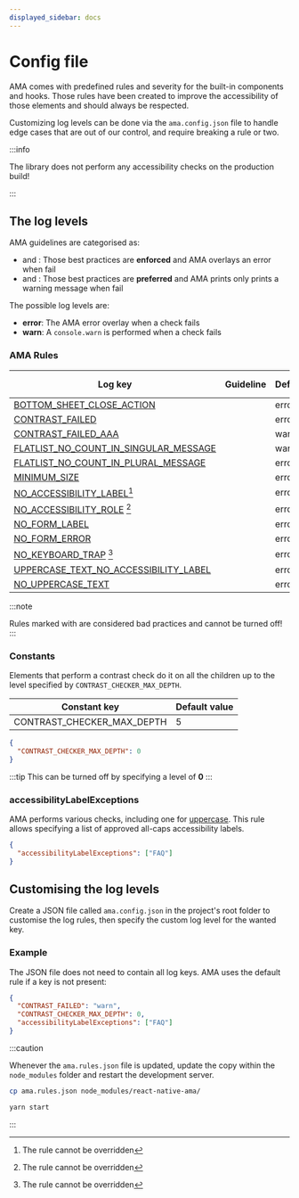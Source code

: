 ```yaml
---
displayed_sidebar: docs
---
```


# Config file

AMA comes with predefined rules and severity for the built-in components and hooks. Those rules have been created to improve the accessibility of those elements and should always be respected.

Customizing log levels can be done via the `ama.config.json` file to handle edge cases that are out of our control, and require breaking a rule or two.

:::info

The library does not perform any accessibility checks on the production build!

:::

## The log levels

AMA guidelines are categorised as:

- <Must /> and <MustNot />: Those best practices are <b>enforced</b> and AMA overlays an error when fail
- <Should /> and <ShouldNot />: Those best practices are <b>preferred</b> and AMA prints only prints a warning message when fail

The possible log levels are:

- **error**: The AMA error overlay when a check fails
- **warn**: A `console.warn` is performed when a check fails

### AMA Rules

| Log key                                                             | Guideline   | Default | Can override |
| ------------------------------------------------------------------- | ----------- | ------- | ------------ |
| [BOTTOM_SHEET_CLOSE_ACTION](/guidelines/bottomsheet)                | <Must />    | error   | <Yes />      |
| [CONTRAST_FAILED](/guidelines/contrast)                             | <Must />    | error   | <Yes />      |
| [CONTRAST_FAILED_AAA](/guidelines/contrast)                         | <Should />  | warn    | <Yes />      |
| [FLATLIST_NO_COUNT_IN_SINGULAR_MESSAGE](/guidelines/lists-grids)    | <Should />  | warn    | <Yes />      |
| [FLATLIST_NO_COUNT_IN_PLURAL_MESSAGE](/guidelines/lists-grids)      | <Must />    | error   | <Yes />      |
| [MINIMUM_SIZE](/guidelines/minimum-size)                            | <Must />    | error   | <Yes />      |
| [NO_ACCESSIBILITY_LABEL](/guidelines/accessibility-label)[^1]       | <Must />    | error   | <No />       |
| [NO_ACCESSIBILITY_ROLE](/guidelines/accessibility-rol) [^1]         | <Must />    | error   | <No />       |
| [NO_FORM_LABEL](/guidelines/forms)                                  | <Must />    | error   | <Yes />      |
| [NO_FORM_ERROR](/guidelines/forms)                                  | <Must />    | error   | <Yes />      |
| [NO_KEYBOARD_TRAP](/guidelines/keyboard-trap) [^1]                  | <MustNot /> | error   | <No />       |
| [UPPERCASE_TEXT_NO_ACCESSIBILITY_LABEL](/guidelines/uppercase-text) | <MustNot /> | error   | <Yes />      |
| [NO_UPPERCASE_TEXT](/guidelines/uppercase-text)                     | <MustNot /> | error   | <Yes />      |

:::note

Rules marked with <No /> are considered bad practices and cannot be turned off!
:::

### Constants

Elements that perform a contrast check do it on all the children up to the level specified by `CONTRAST_CHECKER_MAX_DEPTH`.

| Constant key               | Default value |
| -------------------------- | ------------- |
| CONTRAST_CHECKER_MAX_DEPTH | 5             |

```json
{
  "CONTRAST_CHECKER_MAX_DEPTH": 0
}
```

:::tip
This can be turned off by specifying a level of **0**
:::

### accessibilityLabelExceptions

AMA performs various checks, including one for [uppercase](/guideliens/uppercase). This rule allows specifying a list of approved all-caps accessibility labels.

```json
{
  "accessibilityLabelExceptions": ["FAQ"]
}
```

## Customising the log levels

Create a JSON file called `ama.config.json` in the project's root folder to customise the log rules, then specify the custom log level for the wanted key.

### Example

The JSON file does not need to contain all log keys. AMA uses the default rule if a key is not present:

```json
{
  "CONTRAST_FAILED": "warn",
  "CONTRAST_CHECKER_MAX_DEPTH": 0,
  "accessibilityLabelExceptions": ["FAQ"]
}
```

:::caution

Whenever the `ama.rules.json` file is updated, update the copy within the `node_modules` folder and restart the development server.

```bash
cp ama.rules.json node_modules/react-native-ama/

yarn start
```

:::

[^1]: The rule cannot be overridden
